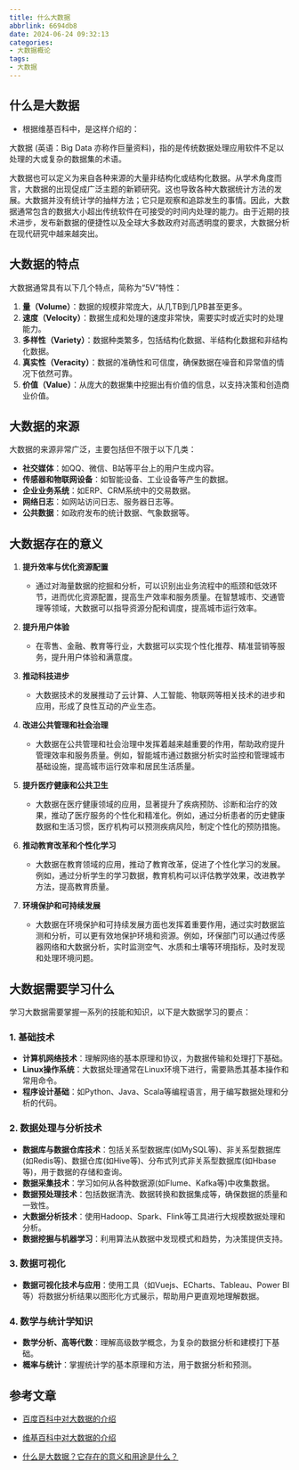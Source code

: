 ```yaml
---
title: 什么大数据
abbrlink: 6694db8
date: 2024-06-24 09:32:13
categories:
- 大数据概论
tags:
- 大数据
---
```

## 什么是大数据

- 根据维基百科中，是这样介绍的：

大数据 (英语：Big Data 亦称作巨量资料)，指的是传统数据处理应用软件不足以处理的大或复杂的数据集的术语。

大数据也可以定义为来自各种来源的大量非结构化或结构化数据。从学术角度而言，大数据的出现促成广泛主题的新颖研究。这也导致各种大数据统计方法的发展。大数据并没有统计学的抽样方法；它只是观察和追踪发生的事情。因此，大数据通常包含的数据大小超出传统软件在可接受的时间内处理的能力。由于近期的技术进步，发布新数据的便捷性以及全球大多数政府对高透明度的要求，大数据分析在现代研究中越来越突出。

## 大数据的特点

大数据通常具有以下几个特点，简称为“5V”特性：
1. **量（Volume）**：数据的规模非常庞大，从几TB到几PB甚至更多。
2. **速度（Velocity）**：数据生成和处理的速度非常快，需要实时或近实时的处理能力。
3. **多样性（Variety）**：数据种类繁多，包括结构化数据、半结构化数据和非结构化数据。
4. **真实性（Veracity）**：数据的准确性和可信度，确保数据在噪音和异常值的情况下依然可靠。
5. **价值（Value）**：从庞大的数据集中挖掘出有价值的信息，以支持决策和创造商业价值。

## 大数据的来源

大数据的来源非常广泛，主要包括但不限于以下几类：
- **社交媒体**：如QQ、微信、B站等平台上的用户生成内容。
- **传感器和物联网设备**：如智能设备、工业设备等产生的数据。
- **企业业务系统**：如ERP、CRM系统中的交易数据。
- **网络日志**：如网站访问日志、服务器日志等。
- **公共数据**：如政府发布的统计数据、气象数据等。

## 大数据存在的意义

1. **提升效率与优化资源配置**
   - 通过对海量数据的挖掘和分析，可以识别出业务流程中的瓶颈和低效环节，进而优化资源配置，提高生产效率和服务质量。在智慧城市、交通管理等领域，大数据可以指导资源分配和调度，提高城市运行效率。

2. **提升用户体验**
   - 在零售、金融、教育等行业，大数据可以实现个性化推荐、精准营销等服务，提升用户体验和满意度。

3. **推动科技进步**
   - 大数据技术的发展推动了云计算、人工智能、物联网等相关技术的进步和应用，形成了良性互动的产业生态。

4. **改进公共管理和社会治理**
   - 大数据在公共管理和社会治理中发挥着越来越重要的作用，帮助政府提升管理效率和服务质量。例如，智能城市通过数据分析实时监控和管理城市基础设施，提高城市运行效率和居民生活质量。

5. **提升医疗健康和公共卫生**
   - 大数据在医疗健康领域的应用，显著提升了疾病预防、诊断和治疗的效果，推动了医疗服务的个性化和精准化。例如，通过分析患者的历史健康数据和生活习惯，医疗机构可以预测疾病风险，制定个性化的预防措施。

6. **推动教育改革和个性化学习**
   - 大数据在教育领域的应用，推动了教育改革，促进了个性化学习的发展。例如，通过分析学生的学习数据，教育机构可以评估教学效果，改进教学方法，提高教育质量。

7. **环境保护和可持续发展**
   - 大数据在环境保护和可持续发展方面也发挥着重要作用，通过实时数据监测和分析，可以更有效地保护环境和资源。例如，环保部门可以通过传感器网络和大数据分析，实时监测空气、水质和土壤等环境指标，及时发现和处理环境问题。

## 大数据需要学习什么

学习大数据需要掌握一系列的技能和知识，以下是大数据学习的要点：

### 1. 基础技术

- **计算机网络技术**：理解网络的基本原理和协议，为数据传输和处理打下基础。
- **Linux操作系统**：大数据处理通常在Linux环境下进行，需要熟悉其基本操作和常用命令。
- **程序设计基础**：如Python、Java、Scala等编程语言，用于编写数据处理和分析的代码。

### 2. 数据处理与分析技术

- **数据库与数据仓库技术**：包括关系型数据库(如MySQL等)、非关系型数据库(如Redis等)、数据仓库(如Hive等)、分布式列式非关系型数据库(如Hbase等)，用于数据的存储和查询。
- **数据采集技术**：学习如何从各种数据源(如Flume、Kafka等)中收集数据。
- **数据预处理技术**：包括数据清洗、数据转换和数据集成等，确保数据的质量和一致性。
- **大数据分析技术**：使用Hadoop、Spark、Flink等工具进行大规模数据处理和分析。
- **数据挖掘与机器学习**：利用算法从数据中发现模式和趋势，为决策提供支持。

### 3. 数据可视化

- **数据可视化技术与应用**：使用工具（如Vuejs、ECharts、Tableau、Power BI等）将数据分析结果以图形化方式展示，帮助用户更直观地理解数据。

### 4. 数学与统计学知识

- **数学分析、高等代数**：理解高级数学概念，为复杂的数据分析和建模打下基础。
- **概率与统计**：掌握统计学的基本原理和方法，用于数据分析和预测。

## 参考文章
- [百度百科中对大数据的介绍](https://baike.baidu.com/item/%E5%A4%A7%E6%95%B0%E6%8D%AE/1356941)

- [维基百科中对大数据的介绍](https://zh.wikipedia.org/wiki/%E5%A4%A7%E6%95%B8%E6%93%9A)

- [什么是大数据？它存在的意义和用途是什么？](https://blog.csdn.net/data2006/article/details/106739468)
